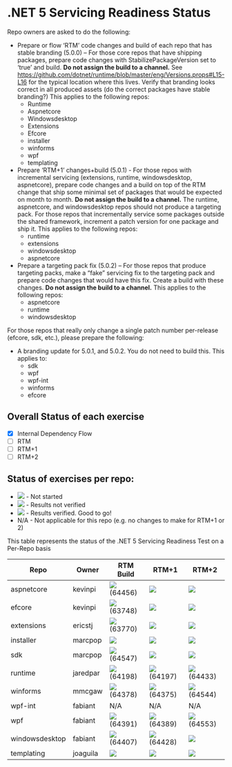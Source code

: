 # .NET 5 Servicing Readiness Status

Repo owners are asked to do the following:

- Prepare or flow ‘RTM’ code changes and build of each repo that has stable branding (5.0.0) – For those core repos that have shipping packages, prepare code changes with StabilizePackageVersion set to ‘true’ and build. **Do not assign the build to a channel.** See https://github.com/dotnet/runtime/blob/master/eng/Versions.props#L15-L16 for the typical location where this lives. Verify that branding looks correct in all produced assets (do the correct packages have stable branding?) This applies to the following repos:
  - Runtime
  - Aspnetcore
  - Windowsdesktop
  - Extensions
  - Efcore
  - installer
  - winforms
  - wpf
  - templating
- Prepare ‘RTM+1’ changes+build (5.0.1) - For those repos with incremental servicing (extensions, runtime, windowsdesktop, aspnetcore), prepare code changes and a build on top of the RTM change that ship some minimal set of packages that would be expected on month to month. **Do not assign the build to a channel.** The runtime, aspnetcore, and windowsdesktop repos should not produce a targeting pack. For those repos that incrementally service some packages outside the shared framework, increment a patch version for one package and ship it. This applies to the following repos:
  - runtime
  - extensions
  - windowsdesktop
  - aspnetcore
- Prepare a targeting pack fix (5.0.2) – For those repos that produce targeting packs, make a “fake” servicing fix to the targeting pack and prepare code changes that would have this fix. Create a build with these changes. **Do not assign the build to a channel.** This applies to the following repos:
  - aspnetcore
  - runtime
  - windowsdesktop

For those repos that really only change a single patch number per-release (efcore, sdk, etc.), please prepare the following:
- A branding update for 5.0.1, and 5.0.2. You do not need to build this. This applies to:
  - sdk
  - wpf
  - wpf-int
  - winforms
  - efcore

## Overall Status of each exercise
- [X] Internal Dependency Flow
- [ ] RTM
- [ ] RTM+1
- [ ] RTM+2

## Status of exercises per repo:
- ![][red] - Not started
- ![][yell] - Results not verified
- ![][green] - Results verified. Good to go!
- N/A - Not applicable for this repo (e.g. no changes to make for RTM+1 or 2)

This table represents the status of the .NET 5 Servicing Readiness Test on a Per-Repo basis

| Repo               | Owner    | RTM Build           | RTM+1               | RTM+2               |
| ------------------ | -------- | ------------------- | ------------------- | ------------------- |
| aspnetcore         | kevinpi  | ![][green] (64456)  | ![][red]            | ![][red]            |
| efcore             | kevinpi  | ![][green] (63748)  | ![][red]            | ![][red]            |
| extensions         | ericstj  | ![][yell] (63770)   | ![][red]            | ![][red]            |
| installer          | marcpop  | ![][red]            | ![][red]            | ![][red]            |
| sdk                | marcpop  | ![][green] (64547)  | ![][red]            | ![][red]            |
| runtime            | jaredpar | ![][green] (64198)  | ![][green] (64197)  | ![][green] (64433)  |
| winforms           | mmcgaw   | ![][green] (64378)  | ![][green] (64375)  | ![][green] (64544)  |
| wpf-int            | fabiant  | N/A                 | N/A                 | N/A                 |
| wpf                | fabiant  | ![][green] (64391)  | ![][green] (64389)  | ![][green] (64553)  |
| windowsdesktop     | fabiant  | ![][green] (64407)  | ![][yell] (64428)   | ![][red]            |
| templating         | joaguila | ![][green]          | ![][red]            | ![][red]            |

[red]: https://individual.icons-land.com/IconsPreview/Sport/PNG/16x16/Ball_Red.png
[green]: https://individual.icons-land.com/IconsPreview/Sport/PNG/16x16/Ball_Green.png
[yell]: https://individual.icons-land.com/IconsPreview/Sport/PNG/16x16/Ball_Yellow.png
